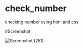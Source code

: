 # check_number
checking number using html and css

#Screenshot

![Screenshot (251)](https://user-images.githubusercontent.com/86591327/234679506-546dca53-75d2-400e-905b-7f6844cbd082.png)
